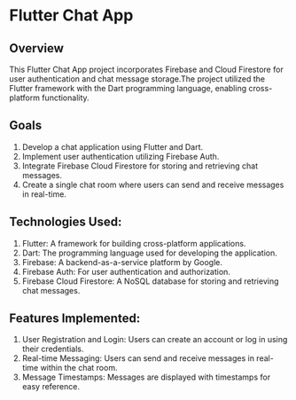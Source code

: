 # Flutter Chat App

## Overview
This Flutter Chat App project incorporates Firebase and Cloud Firestore for user authentication and chat message storage.The project utilized the Flutter framework with the Dart programming language, enabling cross-platform functionality.

## Goals
1. Develop a chat application using Flutter and Dart.
2. Implement user authentication utilizing Firebase Auth.
3. Integrate Firebase Cloud Firestore for storing and retrieving chat messages.
4. Create a single chat room where users can send and receive messages in real-time.
   
## Technologies Used:
1. Flutter: A framework for building cross-platform applications.
2. Dart: The programming language used for developing the application.
3. Firebase: A backend-as-a-service platform by Google.
4. Firebase Auth: For user authentication and authorization.
5. Firebase Cloud Firestore: A NoSQL database for storing and retrieving chat messages.

## Features Implemented:
1. User Registration and Login: Users can create an account or log in using their credentials.
2. Real-time Messaging: Users can send and receive messages in real-time within the chat room.
3. Message Timestamps: Messages are displayed with timestamps for easy reference.

